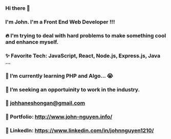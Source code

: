 ### Hi there 👋
### I'm John. I'm a Front End Web Developer !!!

### 🔥 I'm trying to deal with hard problems to make something cool and enhance myself.
### ✨ Favorite Tech: JavaScript, React, Node.js, Express.js, Java ...
### 📓 I’m currently learning PHP and Algo... 😭
### 👯 I’m seeking an opportuinity to work in the industry.
### 📧 johhaneshongan@gmail.com 
### 🎨 Portfolio: http://www.john-nguyen.info/
### 💼 LinkedIn: https://www.linkedin.com/in/johnnguyen1210/



<!--
**johnhongannguyen/johnhongannguyen** is a ✨ _special_ ✨ repository because its `README.md` (this file) appears on your GitHub profile.

Here are some ideas to get you started:

- 🔭 I’m currently working on ...
- 🌱 I’m currently learning ...
- 👯 I’m looking to collaborate on ...
- 🤔 I’m looking for help with ...
- 💬 Ask me about ...
- 📫 How to reach me: ...
- 😄 Pronouns: ...
- ⚡ Fun fact: ...
### Languages and Tools: 
-->

